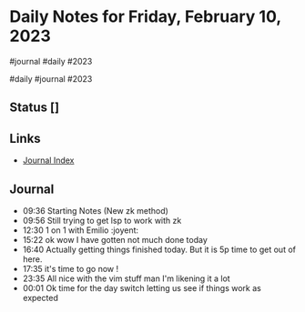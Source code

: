 # Daily Notes for Friday, February 10, 2023
#journal #daily #2023

#daily #journal #2023

## Status []

## Links
+ [Journal Index](../index.md)

## Journal
- 09:36 Starting Notes   (New zk method)
- 09:56 Still trying to get lsp to work with zk
- 12:30 1 on 1 with Emilio  :joyent:
- 15:22 ok wow I have gotten not much done today
- 16:40 Actually getting things finished today. But it is 5p time to get out of here.
- 17:35 it's time to go now !
- 23:35 All nice with the  vim stuff man I'm likening it a lot
- 00:01 Ok time for the day switch letting us see if things work as expected

